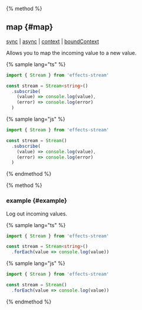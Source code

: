 {% method %}
## map {#map}

[sync](docs/sync.md) | [async](docs/async.md) | [context](docs/context.md) | [boundContext](docs/boundContext.md)

Allows you to map the incoming value to a new value. 

{% sample lang="ts" %}
```ts
import { Stream } from 'effects-stream'

const stream = Stream<string>()
  .subscribe(
    (value) => console.log(value),
    (error) => console.log(error)
  )
```

{% sample lang="js" %}
```js
import { Stream } from 'effects-stream'

const stream = Stream()
  .subscribe(
    (value) => console.log(value),
    (error) => console.log(error)
  )
```

{% endmethod %}

{% method %}
### example {#example}

Log out incoming values.

{% sample lang="ts" %}
```ts
import { Stream } from 'effects-stream'

const stream = Stream<string>()
  .forEach(value => console.log(value))
```

{% sample lang="js" %}
```js
import { Stream } from 'effects-stream'

const stream = Stream()
  .forEach(value => console.log(value))
```

{% endmethod %}
